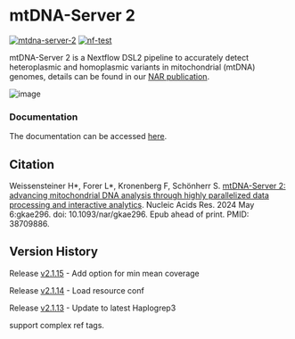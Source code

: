 # mtDNA-Server 2

[![mtdna-server-2](https://github.com/genepi/mtdna-server-2/actions/workflows/run-tests.yml/badge.svg)](https://github.com/genepi/mtdna-server-2/actions/workflows/run-tests.yml)
[![nf-test](https://img.shields.io/badge/tested_with-nf--test-337ab7.svg)](https://github.com/askimed/nf-test)

mtDNA-Server 2 is a Nextflow DSL2 pipeline to accurately detect heteroplasmic and homoplasmic variants in mitochondrial (mtDNA) genomes, details can be found in our [NAR publication](https://doi.org/10.1093/nar/gkae296). 

![image](docs/images/report.png)

### Documentation
The documentation can be accessed [here](https://mitoverse.readthedocs.io/mtdna-server/mtdna-server/). 

## Citation
Weissensteiner H*, Forer L*, Kronenberg F, Schönherr S. [mtDNA-Server 2: advancing mitochondrial DNA analysis through highly parallelized data processing and interactive analytics](https://doi.org/10.1093/nar/gkae296). Nucleic Acids Res. 2024 May 6:gkae296. doi: 10.1093/nar/gkae296. Epub ahead of print. PMID: 38709886.

## Version History

Release [v2.1.15](../../releases/tag/v2.1.15) - Add option for min mean coverage

Release [v2.1.14](../../releases/tag/v2.1.14) - Load resource conf

Release [v2.1.13](../../releases/tag/v2.1.13) - Update to latest Haplogrep3 

support complex ref tags.


